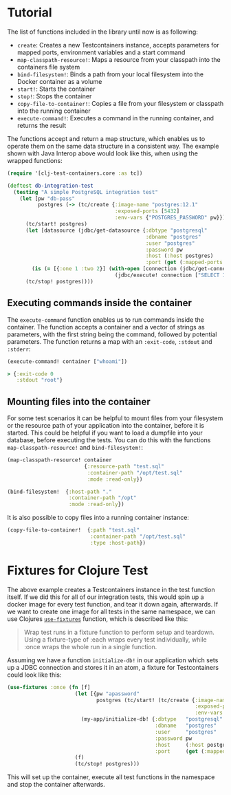 # Tutorial

The list of functions included in the library until now is as following:

* `create`: Creates a new Testcontainers instance, accepts parameters for mapped ports, environment variables and a start command 
* `map-classpath-resource!`: Maps a resource from your classpath into the containers file system
* `bind-filesystem!`: Binds a path from your local filesystem into the Docker container as a volume
* `start!`: Starts the container
* `stop!`: Stops the container
* `copy-file-to-container!`: Copies a file from your filesystem or classpath into the running container
* `execute-command!`: Executes a command in the running container, and returns the result

The functions accept and return a map structure, which enables us to operate them on the same data structure in a consistent way. The example shown with Java Interop above would look like this, when using the wrapped functions:

```clojure
(require '[clj-test-containers.core :as tc])

(deftest db-integration-test
  (testing "A simple PostgreSQL integration test"
    (let [pw "db-pass"
          postgres (-> (tc/create {:image-name "postgres:12.1" 
                                   :exposed-ports [5432] 
                                   :env-vars {"POSTGRES_PASSWORD" pw}}))]
      (tc/start! postgres)
      (let [datasource (jdbc/get-datasource {:dbtype "postgresql"
                                             :dbname "postgres"
                                             :user "postgres"
                                             :password pw
                                             :host (:host postgres)
                                             :port (get (:mapped-ports container) 5432)})]
        (is (= [{:one 1 :two 2}] (with-open [connection (jdbc/get-connection datasource)]
                                   (jdbc/execute! connection ["SELECT 1 ONE, 2 TWO"])))))
      (tc/stop! postgres))))
```

## Executing commands inside the container

The `execute-command` function enables us to run commands inside the container. The function accepts a container and a vector of strings as parameters, with the first string being the command, followed by potential parameters. The function returns a map with an `:exit-code`, `:stdout` and `:stderr`:

```clojure
(execute-command! container ["whoami"])

> {:exit-code 0
   :stdout "root"}
```

## Mounting files into the container

For some test scenarios it can be helpful to mount files from your filesystem or the resource path of your application into the container, before it is started. This could be helpful if you want to load a dumpfile into your database, before executing the tests. You can do this with the functions `map-classpath-resource!` and `bind-filesystem!`:

```clojure
(map-classpath-resource! container 
                         {:resource-path "test.sql"
                          :container-path "/opt/test.sql"
                          :mode :read-only})
```  

```clojure
(bind-filesystem!  {:host-path "."
                    :container-path "/opt"
                    :mode :read-only})
```

It is also possible to copy files into a running container instance:

```clojure
(copy-file-to-container!  {:path "test.sql"
                           :container-path "/opt/test.sql"
                           :type :host-path})
```

# Fixtures for Clojure Test
The above example creates a Testcontainers instance in the test function itself. If we did this for all of our integration tests, this would spin up a docker image for every test function, and tear it down again, afterwards. If we want to create one image for all tests in the same namespace, we can use Clojures [`use-fixtures`](https://clojuredocs.org/clojure.test/use-fixtures) function, which is described like this:

> Wrap test runs in a fixture function to perform setup and
teardown. Using a fixture-type of :each wraps every test
individually, while :once wraps the whole run in a single function.

Assuming we have a function `initialize-db!` in our application which sets up a JDBC connection and stores it in an atom, a fixture for Testcontainers could look like this: 

```clojure
(use-fixtures :once (fn [f]
                      (let [{pw "apassword"
                             postgres (tc/start! (tc/create {:image-name "postgres:12.2"
                                                             :exposed-ports [5432]
                                                             :env-vars {"POSTGRES_PASSWORD" pw}}))}]
                        (my-app/initialize-db! {:dbtype   "postgresql"
                                                :dbname   "postgres"
                                                :user     "postgres"
                                                :password pw
                                                :host     (:host postgres)
                                                :port     (get (:mapped-ports postgres) 5432)}))
                      (f)
                      (tc/stop! postgres)))
```

This will set up the container, execute all test functions in the namespace and stop the container afterwards.
